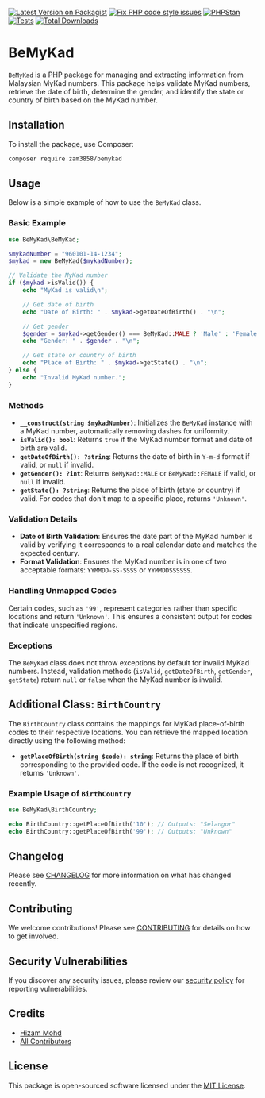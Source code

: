 [![Latest Version on Packagist](https://img.shields.io/packagist/v/zam3858/bemykad.svg?style=flat-square)](https://packagist.org/packages/zam3858/bemykad) [![Fix PHP code style issues](https://github.com/zam3858/bemykad/actions/workflows/fix-php-code-style-issues.yml/badge.svg)](https://github.com/zam3858/bemykad/actions/workflows/fix-php-code-style-issues.yml) [![PHPStan](https://github.com/zam3858/bemykad/actions/workflows/phpstan.yml/badge.svg)](https://github.com/zam3858/bemykad/actions/workflows/phpstan.yml) [![Tests](https://github.com/zam3858/bemykad/actions/workflows/run-tests.yml/badge.svg)](https://github.com/zam3858/bemykad/actions/workflows/run-tests.yml) [![Total Downloads](https://img.shields.io/packagist/dt/zam3858/bemykad.svg?style=flat-square)](https://packagist.org/packages/zam3858/bemykad)

# BeMyKad

`BeMyKad` is a PHP package for managing and extracting information from Malaysian MyKad numbers. This package helps validate MyKad numbers, retrieve the date of birth, determine the gender, and identify the state or country of birth based on the MyKad number.

## Installation

To install the package, use Composer:

```bash
composer require zam3858/bemykad
```

## Usage

Below is a simple example of how to use the `BeMyKad` class.

### Basic Example

```php
use BeMyKad\BeMyKad;

$mykadNumber = "960101-14-1234";
$mykad = new BeMyKad($mykadNumber);

// Validate the MyKad number
if ($mykad->isValid()) {
    echo "MyKad is valid\n";

    // Get date of birth
    echo "Date of Birth: " . $mykad->getDateOfBirth() . "\n";

    // Get gender
    $gender = $mykad->getGender() === BeMyKad::MALE ? 'Male' : 'Female';
    echo "Gender: " . $gender . "\n";

    // Get state or country of birth
    echo "Place of Birth: " . $mykad->getState() . "\n";
} else {
    echo "Invalid MyKad number.";
}
```

### Methods

- **`__construct(string $mykadNumber)`**: Initializes the `BeMyKad` instance with a MyKad number, automatically removing dashes for uniformity.
- **`isValid(): bool`**: Returns `true` if the MyKad number format and date of birth are valid.
- **`getDateOfBirth(): ?string`**: Returns the date of birth in `Y-m-d` format if valid, or `null` if invalid.
- **`getGender(): ?int`**: Returns `BeMyKad::MALE` or `BeMyKad::FEMALE` if valid, or `null` if invalid.
- **`getState(): ?string`**: Returns the place of birth (state or country) if valid. For codes that don't map to a specific place, returns `'Unknown'`.

### Validation Details

- **Date of Birth Validation**: Ensures the date part of the MyKad number is valid by verifying it corresponds to a real calendar date and matches the expected century.
- **Format Validation**: Ensures the MyKad number is in one of two acceptable formats: `YYMMDD-SS-SSSS` or `YYMMDDSSSSSS`.

### Handling Unmapped Codes

Certain codes, such as `'99'`, represent categories rather than specific locations and return `'Unknown'`. This ensures a consistent output for codes that indicate unspecified regions.

### Exceptions

The `BeMyKad` class does not throw exceptions by default for invalid MyKad numbers. Instead, validation methods (`isValid`, `getDateOfBirth`, `getGender`, `getState`) return `null` or `false` when the MyKad number is invalid.

## Additional Class: `BirthCountry`

The `BirthCountry` class contains the mappings for MyKad place-of-birth codes to their respective locations. You can retrieve the mapped location directly using the following method:

- **`getPlaceOfBirth(string $code): string`**: Returns the place of birth corresponding to the provided code. If the code is not recognized, it returns `'Unknown'`.

### Example Usage of `BirthCountry`

```php
use BeMyKad\BirthCountry;

echo BirthCountry::getPlaceOfBirth('10'); // Outputs: "Selangor"
echo BirthCountry::getPlaceOfBirth('99'); // Outputs: "Unknown"
```

## Changelog

Please see [CHANGELOG](CHANGELOG.md) for more information on what has changed recently.

## Contributing

We welcome contributions! Please see [CONTRIBUTING](CONTRIBUTING.md) for details on how to get involved.

## Security Vulnerabilities

If you discover any security issues, please review our [security policy](../../security/policy) for reporting vulnerabilities.

## Credits

- [Hizam Mohd](https://github.com/zam3858)
- [All Contributors](../../contributors)

## License

This package is open-sourced software licensed under the [MIT License](LICENSE.md).
